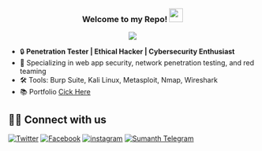 <h3 align="center">
  Welcome to my Repo!
  <img src="https://media.giphy.com/media/hvRJCLFzcasrR4ia7z/giphy.gif" width="28">
</h3>

<!-- Typing SVG (WIP by DenverCoder1) - repo coming soon! -->
<p align="center">
  <img src="https://readme-typing-svg.herokuapp.com/?lines=Hiii%20I'm%20Sumanth+;Pentester+and+Ethical-Hacker+;&center=true&width=400&height=50">
</p>

* 🔒 **Penetration Tester | Ethical Hacker | Cybersecurity Enthusiast**
* 🚀 Specializing in web app security, network penetration testing, and red teaming
* 🛠️ Tools: Burp Suite, Kali Linux, Metasploit, Nmap, Wireshark
* 📚 Portfolio [Cick Here](https://sumansam312.github.io/Portfolio/)


## 🙋‍♂️ Connect with us

<!-- Badges template - https://github.com/badges/shields -->
<p align="center">
  
  <a href="https://twitter.com/Suman_s_a_m"><img alt="Twitter" title="Twitter" src="https://img.shields.io/badge/-Twitter-1DA1F2?style=for-the-badge&logo=twitter&logoColor=white"/></a>
  <a href="https://www.facebook.com/sumanth.sumu.3154"><img alt="Facebook" title="Skill Disk Facebook Page" src="https://img.shields.io/badge/-facebook-3835D3?style=for-the-badge&logo=facebook&logoColor=white"/></a>
  <a href="https://www.instagram.com/suman_s_a_m/"><img alt="instagram" title="Free gifts for you" src="https://img.shields.io/badge/-Instagram-dd2a7b?style=for-the-badge&logo=instagram&logoColor=white"/></a>
  <a href="https://t.me/Suman_s_a_m"><img alt="Sumanth Telegram" title="Telegram Channel" src="https://img.shields.io/badge/-Telegram-0000ff.svg?style=for-the-badge&logo=telegram&logoColor=white"/></a>
</p>

